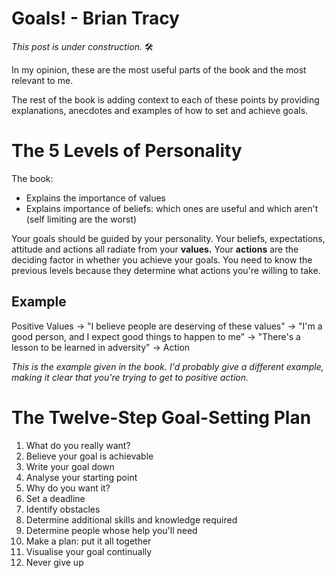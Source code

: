 # Goals! - Brian Tracy
*This post is under construction.* 🛠️

In my opinion, these are the most useful parts of the book and the most relevant to me.

The rest of the book is adding context to each of these points by providing explanations, anecdotes and examples of how to set and achieve goals.

# The 5 Levels of Personality

The book:

- Explains the importance of values
- Explains importance of beliefs: which ones are useful and which aren't (self limiting are the worst)

Your goals should be guided by your personality. Your beliefs, expectations, attitude and actions all radiate from your **values.** Your **actions** are the deciding factor in whether you achieve your goals. You need to know the previous levels because they determine what actions you're willing to take.

## Example

Positive Values → "I believe people are deserving of these values" → "I'm a good person, and I expect good things to happen to me" → "There's a lesson to be learned in adversity" → Action

*This is the example given in the book. I'd probably give a different example, making it clear that you're trying to get to positive action.*

# The Twelve-Step Goal-Setting Plan

1. What do you really want?
2. Believe your goal is achievable
3. Write your goal down
4. Analyse your starting point
5. Why do you want it?
6. Set a deadline
7. Identify obstacles
8. Determine additional skills and knowledge required
9. Determine people whose help you'll need
10. Make a plan: put it all together
11. Visualise your goal continually
12. Never give up
